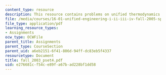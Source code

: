 ```yaml
---
content_type: resource
description: This resource contains problems on unified thermodynamics and ada95 programming.
file: /media/courses/16-01-unified-engineering-i-ii-iii-iv-fall-2005-spring-2006/e276681cf54ce89fa67bad228bf1dd58_fall_2003_pset4.pdf
file_type: application/pdf
learning_resource_types:
- Assignments
ocw_type: OCWFile
parent_title: Assignments
parent_type: CourseSection
parent_uid: a6eb2151-6f41-806d-94ff-dc83eb5f4337
resourcetype: Document
title: fall_2003_pset4.pdf
uid: e276681c-f54c-e89f-a67b-ad228bf1dd58
---
```

